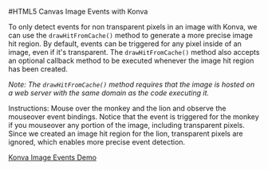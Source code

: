 
#HTML5 Canvas Image Events with Konva

To only detect events for non transparent pixels in an image with Konva, we can use the `drawHitFromCache()` method to generate a more precise image hit region.
By default, events can be triggered for any pixel inside of an image, even if it's transparent.  The `drawHitFromCache()` method also accepts an optional callback method to be executed whenever the image hit region has been created.

*Note: The `drawHitFromCache()` method requires that the image is hosted on a web server with the same domain as the code executing it.*

Instructions: Mouse over the monkey and the lion and observe the mouseover event bindings.  Notice that the event is triggered for the monkey if you mouseover any portion of the image, including transparent pixels.  Since we created an image hit region for the lion, transparent pixels are ignored, which enables more precise event detection.

<a class="jsbin-embed" href="http://jsbin.com/mebavu/1/embed?js,output">Konva Image Events Demo</a><script src="http://static.jsbin.com/js/embed.js"></script>